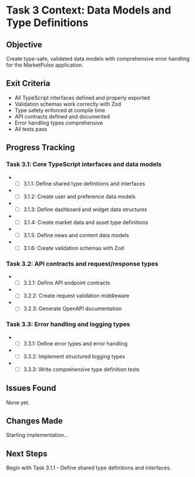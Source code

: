 # Task 3 Context: Data Models and Type Definitions

## Objective

Create type-safe, validated data models with comprehensive error handling for the MarketPulse application.

## Exit Criteria

- All TypeScript interfaces defined and properly exported
- Validation schemas work correctly with Zod
- Type safety enforced at compile time
- API contracts defined and documented
- Error handling types comprehensive
- All tests pass

## Progress Tracking

### Task 3.1: Core TypeScript interfaces and data models

- - [ ] 3.1.1: Define shared type definitions and interfaces
- - [ ] 3.1.2: Create user and preference data models
- - [ ] 3.1.3: Define dashboard and widget data structures
- - [ ] 3.1.4: Create market data and asset type definitions
- - [ ] 3.1.5: Define news and content data models
- - [ ] 3.1.6: Create validation schemas with Zod

### Task 3.2: API contracts and request/response types

- - [ ] 3.2.1: Define API endpoint contracts
- - [ ] 3.2.2: Create request validation middleware
- - [ ] 3.2.3: Generate OpenAPI documentation

### Task 3.3: Error handling and logging types

- - [ ] 3.3.1: Define error types and error handling
- - [ ] 3.3.2: Implement structured logging types
- - [ ] 3.3.3: Write comprehensive type definition tests

## Issues Found

None yet.

## Changes Made

Starting implementation...

## Next Steps

Begin with Task 3.1.1 - Define shared type definitions and interfaces.
